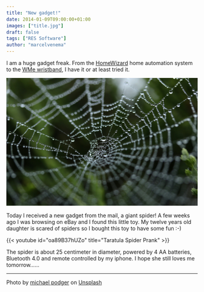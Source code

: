 ```yaml
---
title: "New gadget!"
date: 2014-01-09T09:00:00+01:00
images: ["title.jpg"]
draft: false
tags: ["RES Software"]
author: "marcelvenema"
---
```


I am a huge gadget freak. From the [HomeWizard](http://homewizard.nl/) home automation system to the [WMe wristband](http://www.phyode.com/products.html), I have it or at least tried it.

![New Gadget](title.jpg)

Today I received a new gadget from the mail, a giant spider! A few weeks ago I was browsing on eBay and I found this little toy. My twelve years old daughter is scared of spiders so I bought this toy to have some fun :-)

{{< youtube id="oa89B37hUZo" title="Taratula Spider Prank" >}}

The spider is about 25 centimeter in diameter, powered by 4 AA batteries, Bluetooth 4.0 and remote controlled by my iphone. I hope she still loves me tomorrow…...

---
Photo by <a href="https://unsplash.com/@jammypodger7470?utm_content=creditCopyText&utm_medium=referral&utm_source=unsplash">michael podger</a> on <a href="https://unsplash.com/photos/tilt-shift-photography-of-dew-on-spider-web-jpgRztEuaV4?utm_content=creditCopyText&utm_medium=referral&utm_source=unsplash">Unsplash</a>
  
